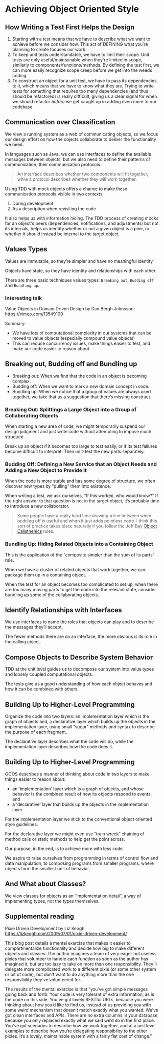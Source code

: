 # Achieving Object Oriented Style

## How Writing a Test First Helps the Design 

1. Starting with a test means that we have to describe what we want to achieve before we consider how.
    This act of DEFINING what you're planning to create focuses our work.
2. To keep unit tests understandable, we have to limit their scope.
    Unit tests are only useful/maintainable when they're limited in scope, similarly to components/functions/methods. By defining the test first, we can more easily recognize scope creep before we get into the weeds coding.
3. To construct an object for a unit test, we have to pass its dependencies to it, which means that we have to know what they are.
    Trying to write tests for something that requires too many dependencies (and thus should be refactored) is really difficult, giving us a clear signal for when we should refactor *before* we get caught up in adding even more to our codebase

## Communication over Classification

We view a running system as a web of communicating objects, so we focus our design effort on how the objects collaborate to deliver the functionality we need.

In languages such as Java, we can use interfaces to define the available messages between objects, but we also need to define their patterns of communication, their communication protocols.

> An interface describes whether two components will fit together, while a protocol describes whether they will work together.

Using TDD with mock objects offers a chance to make these communication protocols visible in two contexts:
1. During development
2. As a description when revisiting the code

It also helps us with information hiding. The TDD process of creating mocks for an object's peers (dependencies, notifications, and adjustments) but not its internals, helps us identify whether or not a given object is a peer, or whether it should instead be internal to the target object.

## Values Types

Values are immutable, so they’re simpler and have no meaningful identity

Objects have state, so they have identity and relationships with each other.

There are three basic techniques values types: `Breaking out`, `Budding off` and `Bundling up`.

### Interesting talk 

Value Objects in Domain Driven Design by Dan Bergh Johnsson: https://vimeo.com/13549100

Summary: 

* We have lots of computational complexity in our systems that can be moved to value objects (especially compound value objects)
* This can reduce concurrency issues, make things easier to test, and make our code easier to reason about

## Breaking out, Budding off and Bundling up

* Breaking out: When we find that the code in an object is becoming complex.
* Budding off: When we want to mark a new domain concept in code.
* Bundling up: When we notice that a group of values are always used together, we take that as a suggestion that there’s missing construct.

### Breaking Out: Splittings a Large Object into a Group of Collaborating Objects

When starting a new area of code, we might temporarily suspend our design judgment and just write code without attempting to impose much structure.

Break up an object if it becomes too large to test easily, or if its test failures become difficult to interpret. Then unit-test the new parts separately.

### Budding Off: Defining a New Service that an Object Needs and Adding a New Object to Provide It

When the code is more stable and has some degree of structure, we often discover new types by “pulling” them into existence.

When writing a test, we ask ourselves, “If this worked, who would know?” If the right answer to that question is not in the target object, it’s probably time to introduce a new collaborator.

> Some people have a really hard time drawing a line between when budding off is useful and when it just adds pointless code. I think this sort of practice takes place naturally if you follow the Jeff Bay [Object Calisthenics](https://williamdurand.fr/2013/06/03/object-calisthenics/) rules.

### Bundling Up: Hiding Related Objects into a Containing Object

This is the application of the “composite simpler than the sum of its parts” rule.

When we have a cluster of related objects that work together, we can package them up in a containing object.

When the test for an object becomes too complicated to set up, when there are too many moving parts to get the code into the relevant state, consider bundling up some of the collaborating objects.

## Identify Relationships with Interfaces

We use interfaces to name the roles that objects can play and to describe the messages they’ll accept.

The fewer methods there are on an interface, the more obvious is its role in the calling object.

## Compose Objects to Describe System Behavior

TDD at the unit level guides us to decompose our system into value types and loosely coupled computational objects.

The tests give us a good understanding of how each object behaves and how it can be combined with others.

## Building Up to Higher-Level Programming

Organize the code into two layers: an implementation layer which is the graph of objects and, a declarative layer which builds up the objects in the implementation layer, using small “sugar” methods and syntax to describe the purpose of each fragment.

The declarative layer describes what the code will do, while the implementation layer describes how the code does it.

## Building Up to Higher-Level Programming

GOOS describes a manner of thinking about code in two layers to make things easier to reason about:

* an 'implementation' layer which is a graph of objects, and whose behavior is the combined result of how its objects respond to events, and
* a 'declarative' layer that builds up the objects in the implementation layer

For the implementation layer we stick to the conventional object oriented style guidelines.

For the declarative layer we might even use “train wreck” chaining of method calls or static methods to help get the point across.

Our purpose, in the end, is to achieve more with less code.

We aspire to raise ourselves from programming in terms of control flow and data manipulation, to composing programs from smaller programs, where objects form the smallest unit of behavior.

## And What about Classes?

We view classes for objects as an “implementation detail”, a way of implementing types, not the types themselves.

## Supplemental reading

Pixie Driven Development by Liz Keogh
https://lizkeogh.com/2009/07/01/pixie-driven-development/

This blog post details a mental exercise that makes it easier to compartmentalize functionality and decide how big to make different objects and classes. The author imagines a team of very eager but useless pixies that volunteer to handle each function as soon as the author has imagined it, but are too lazy to take on more than one responsibility. They'll delegate more complicated work to a different pixie (or some other system or bit of code), but don't want to do anything more than the one responsibility they've volunteered for.

The results of the mental exercise is that "you’ve got simple messages going back and forth. Your code is very tolerant of extra information, as is the code on this side. You’ve got lovely RESTful URLs, because you were thinking about how you’d like to find us, instead of us providing you with some weird mechanism that doesn’t match exactly what you wanted. We’ve got clean interfaces and APIs. There are no extra columns in your database, because you only replaced exactly what we said we’d do in the first place. You’ve got scenarios to describe how we work together, and at a unit level examples to describe how you’re delegating responsibility to the other pixies. It’s a lovely, maintainable system with a fairly flat cost of change."
